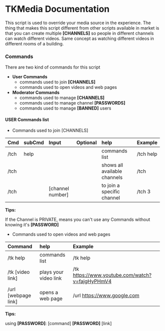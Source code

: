 # TKMedia Documentation
This script is used to override your media source in the experience. The thing that makes this script different from other scripts available in market is that you can create multiple __[CHANNELS]__ so people in different channels can watch different videos. Same concept as watching different videos in different rooms of a building.


### Commands
There are two kind of commands for this script

- __User Commands__
  - commands used to join __[CHANNELS]__
  - commands used to open videos and web pages
- __Moderator Commands__
  - commands used to manage __[CHANNELS]__
  - commands used to manage channel __[PASSWORDS]__
  - commands used to manage __[BANNED]__ users



#### USER Commands list
* Commands used to join [CHANNELS]

Cmd | subCmd | Input | Optional | help | Example
:--- | :--- | :--- | :--- | :--- | :--- 
/tch | help | | | commands list | /tch help
/tch | | | | shows all available channels | /tch
/tch | | [channel number] | |  to join a specific channel  | /tch 3

__Tips:__

If the Channel is PRIVATE, means you can't use any Commands without knowing it's __[PASSWORD]__


* Commands used to open videos and web pages

Command      | help          | Example
:--- | :--- | :---
/tk help | commands list | /tk help
/tk [video link] | plays your video link | /tk https://www.youtube.com/watch?v=fajgHyPHmV4
/url [webpage link] | opens a web page | /url https://www.google.com

__Tips:__

using __[PASSWORD]__: [command] __[PASSWORD]__ [link]

